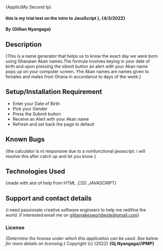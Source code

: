{Applic{My Second Ip}
#### this is my trial test on the intro to JavaScript }, {4/3/2022}
#### By **{Gillian Nyangaga}**
## Description
{This is a name generator that helps us to know the exact day we were born using Ghanaian Akan names.The formula involves keying in your date of birth and upon pressing the sibmit button an alert with your Akan name pops up on your computer screen. Yhe Akan names are names given to females and males from Ghana in accordance to days of the week.}
## Setup/Installation Requirement
* Enter your Date of Birth
* Pick your Gender
* Press the Submit button
* Receive an Alert with your Akan name
* Refresh and set back the page to default

## Known Bugs
{the calculator is nt responsive due to a nonfunctional javascript. i will resolve this after catch up and let you know }
## Technologies Used
{made with alot of help from HTML ,CSS ,JAVASCRIPT}
## Support and contact details
{i need passionate creative software engineers to help me redifine the world. if interested:email me on gillianjakesworldwide@gmail.com}
### License
*{Determine the license under which this application can be used.  See below for more details on licensing.}*
Copyright (c) {2022} **{Gj.Nyangaga//IPMP}**
  

